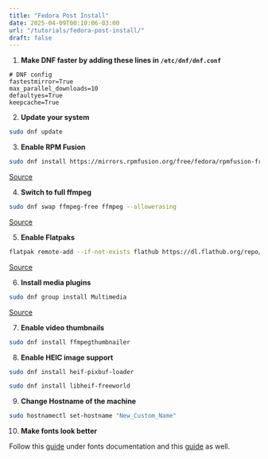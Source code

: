 ```yaml
---
title: "Fedora Post Install"
date: 2025-04-09T00:10:06-03:00
url: "/tutorials/fedora-post-install/"
draft: false
---
```


1. **Make DNF faster by adding these lines in `/etc/dnf/dnf.conf`**

```plaintext
# DNF config
fastestmirror=True
max_parallel_downloads=10
defaultyes=True
keepcache=True
```

2. **Update your system**
```bash
sudo dnf update
```
3. **Enable RPM Fusion**

```bash
sudo dnf install https://mirrors.rpmfusion.org/free/fedora/rpmfusion-free-release-$(rpm -E %fedora).noarch.rpm https://mirrors.rpmfusion.org/nonfree/fedora/rpmfusion-nonfree-release-$(rpm -E %fedora).noarch.rpm
```

[Source](https://rpmfusion.org/Configuration)

4. **Switch to full ffmpeg**

```bash
sudo dnf swap ffmpeg-free ffmpeg --allowerasing
```
[Source](https://rpmfusion.org/Howto/Multimedia)

5. **Enable Flatpaks**

```bash
flatpak remote-add --if-not-exists flathub https://dl.flathub.org/repo/flathub.flatpakrepo
```

[Source](https://flatpak.org/setup/Fedora)

6. **Install media plugins**

```bash
sudo dnf group install Multimedia
```
[Source](https://docs.fedoraproject.org/en-US/quick-docs/installing-plugins-for-playing-movies-and-music/)

7. **Enable video thumbnails**

```bash
sudo dnf install ffmpegthumbnailer
```

8. **Enable HEIC image support**

```bash
sudo dnf install heif-pixbuf-loader
``` 
```bash
sudo dnf install libheif-freeworld
```

9. **Change Hostname of the machine**
```bash
sudo hostnamectl set-hostname "New_Custom_Name"
```

10. **Make fonts look better**

Follow this [guide](https://github.com/eloymelo/linux-documentation/blob/main/Fonts/fonts.md) under fonts documentation and this [guide](https://github.com/eloymelo/linux-documentation/blob/main/Fedora/fonts.md) as well.